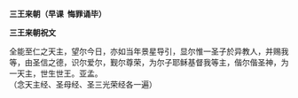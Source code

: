 **三王来朝（早课  悔罪诵毕）**

**三王来朝祝文**

全能至仁之天主，望尔今日，亦如当年景星导引，显尔惟一圣子於异教人，并赐我等，由圣信之德，识尔爱尔，觐尔尊荣，为尔子耶稣基督我等主，偕尔偕圣神，为一天主，世生世王。亚孟。  
（念天主经、圣母经、圣三光荣经各一遍）